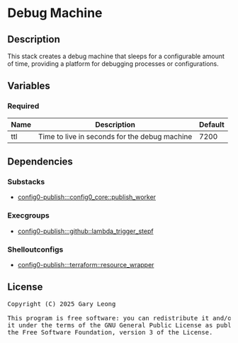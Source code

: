 # Debug Machine

## Description
This stack creates a debug machine that sleeps for a configurable amount of time, providing a platform for debugging processes or configurations.

## Variables

### Required
| Name | Description | Default |
|------|-------------|---------|
| ttl | Time to live in seconds for the debug machine | 7200 |

## Dependencies

### Substacks
- [config0-publish:::config0_core::publish_worker](http://config0.http.redirects.s3-website-us-east-1.amazonaws.com/assets/stacks/config0-publish/config0_core/publish_worker/default)

### Execgroups
- [config0-publish:::github::lambda_trigger_stepf](http://config0.http.redirects.s3-website-us-east-1.amazonaws.com/assets/exec/groups/config0-publish/github/lambda_trigger_stepf/default)

### Shelloutconfigs
- [config0-publish:::terraform::resource_wrapper](http://config0.http.redirects.s3-website-us-east-1.amazonaws.com/assets/shelloutconfigs/config0-publish/terraform/resource_wrapper/default)

## License
<pre>
Copyright (C) 2025 Gary Leong <gary@config0.com>

This program is free software: you can redistribute it and/or modify
it under the terms of the GNU General Public License as published by
the Free Software Foundation, version 3 of the License.
</pre>